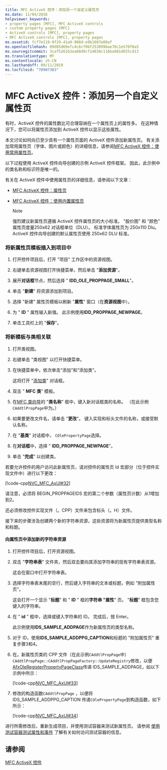 ```yaml
---
title: MFC ActiveX 控件：添加另一个自定义属性页
ms.date: 11/04/2016
helpviewer_keywords:
- property pages [MFC], MFC ActiveX controls
- custom property pages [MFC]
- ActiveX controls [MFC], property pages
- MFC ActiveX controls [MFC], property pages
ms.assetid: fcf7e119-9f29-41a9-908d-e9b1607e08af
ms.openlocfilehash: 09d85d69efc4c6cf0bf253099bae78c1e570f8a5
ms.sourcegitcommit: 3caf5261b3ea80d9cf14038c116ba981d655cd13
ms.translationtype: MT
ms.contentlocale: zh-CN
ms.lasthandoff: 09/11/2019
ms.locfileid: "70907383"
---
```

# <a name="mfc-activex-controls-adding-another-custom-property-page"></a>MFC ActiveX 控件：添加另一个自定义属性页

有时，ActiveX 控件的属性数比可合理容纳在一个属性页上的属性多。 在这种情况下，您可以将属性页添加到 ActiveX 控件以显示这些属性。

本文讨论如何向已至少具有一个属性页面的 ActiveX 控件添加新属性页。 有关添加常用属性页（字体、图片或颜色）的详细信息，请参阅[MFC ActiveX 控件：使用常用属性页](../mfc/mfc-activex-controls-using-stock-property-pages.md)。

以下过程使用 ActiveX 控件向导创建的示例 ActiveX 控件框架。 因此，此示例中的类名称和标识符是唯一的。

有关在 ActiveX 控件中使用属性页的详细信息，请参阅以下文章：

- [MFC ActiveX 控件：属性页](../mfc/mfc-activex-controls-property-pages.md)

- [MFC ActiveX 控件：使用内置属性页](../mfc/mfc-activex-controls-using-stock-property-pages.md)

    > [!NOTE]
    >  强烈建议新属性页遵循 ActiveX 控件属性页的大小标准。 "股价图" 和 "颜色" 属性页度量250x62 对话框单位（DLU）。 标准字体属性页为 250x110 Dlu。 ActiveX 控件向导创建的默认属性页使用 250x62 DLU 标准。

### <a name="to-insert-a-new-property-page-template-into-your-project"></a>将新属性页模板插入到项目中

1. 打开控件项目后，打开 "项目" 工作区中的资源视图。

1. 右键单击资源视图打开快捷菜单，然后单击 "**添加资源**"。

1. 展开**对话框**节点，然后选择 " **IDD_OLE_PROPPAGE_SMALL**"。

1. 单击 "**新建**" 将资源添加到项目。

1. 选择 "新建" 属性页模板以刷新 "**属性**" 窗口（在**资源视图**中）。

1. 为 " **ID** " 属性输入新值。 此示例使用**IDD_PROPPAGE_NEWPAGE**。

1. 单击工具栏上的 "**保存**"。

### <a name="to-associate-the-new-template-with-a-class"></a>将新模板与类相关联

1. 打开类视图。

1. 右键单击 "类视图" 以打开快捷菜单。

1. 在快捷菜单中，依次单击“添加”和“添加类”。

   这将打开 "[添加类](../ide/add-class-dialog-box.md)" 对话框。

1. 双击 " **MFC 类**" 模板。

1. 在[MFC 类向导](../mfc/reference/mfc-add-class-wizard.md)的 "**类名称**" 框中，键入新对话框类的名称。 （在此示例`CAddtlPropPage`中为。）

1. 如果要更改文件名，请单击 "**更改**"。 键入实现和标头文件的名称，或接受默认名称。

1. 在 "**基类**" 对话框中， `COlePropertyPage`选择。

1. 在**对话框**中，选择 " **IDD_PROPPAGE_NEWPAGE**"。

9. 单击 "**完成**" 以创建类。

若要允许控件的用户访问此新属性页，请对控件的属性页 Id 宏部分（位于控件实现文件中）进行以下更改：

[!code-cpp[NVC_MFC_AxUI#32](../mfc/codesnippet/cpp/mfc-activex-controls-adding-another-custom-property-page_1.cpp)]

请注意，必须将 BEGIN_PROPPAGEIDS 宏的第二个参数（属性页计数）从1增加到2。

还必须修改控件实现文件（。CPP）文件来包含标头（。H）文件。

接下来的步骤涉及创建两个新的字符串资源，这些资源将为新属性页提供类型名称和标题。

#### <a name="to-add-new-string-resources-to-a-property-page"></a>向属性页中添加新的字符串资源

1. 打开控件项目后，打开资源视图。

1. 双击 "**字符串表**" 文件夹，然后双击要向其添加字符串的现有字符串表资源。

   这会在窗口中打开字符串表。

1. 选择字符串表末尾的空行，然后键入字符串的文本或标题，例如 "附加属性页"。

   这会打开一个显示 "**标题**" 和 " **ID** " 框的**字符串 "属性**" 页。 "**标题**" 框包含您键入的字符串。

1. 在 " **id** " 框中，选择或键入字符串的 ID。 完成后，按 Enter。

   此示例使用**IDS_SAMPLE_ADDPAGE**作为新属性页的类型名称。

1. 对于 ID，使用**IDS_SAMPLE_ADDPPG_CAPTION**和标题的 "附加属性页" 重复步骤3和4。

1. 在。新属性页类的 CPP 文件（在此示例`CAddtlPropPage`中） `CAddtlPropPage::CAddtlPropPageFactory::UpdateRegistry`修改，以便[AfxOleRegisterPropertyPageClass](../mfc/reference/registering-ole-controls.md#afxoleregisterpropertypageclass)传递 IDS_SAMPLE_ADDPAGE，如以下示例中所示：

   [!code-cpp[NVC_MFC_AxUI#33](../mfc/codesnippet/cpp/mfc-activex-controls-adding-another-custom-property-page_2.cpp)]

1. 修改的构造函数`CAddtlPropPage` ，以便将 IDS_SAMPLE_ADDPPG_CAPTION 传递`COlePropertyPage`到构造函数，如下所示：

   [!code-cpp[NVC_MFC_AxUI#34](../mfc/codesnippet/cpp/mfc-activex-controls-adding-another-custom-property-page_3.cpp)]

进行所需修改后，重新生成项目，并使用测试容器来测试新属性页。 请参阅 [使用测试容器测试属性和事件](../mfc/testing-properties-and-events-with-test-container.md) 了解有关如何访问测试容器的信息。

## <a name="see-also"></a>请参阅

[MFC ActiveX 控件](../mfc/mfc-activex-controls.md)
